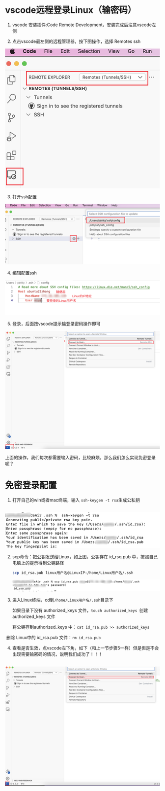 # vscode远程登录Linux（输密码）

1. vscode 安装插件:Code Remote Development，安装完成后注意vscode左侧

2. 点击vscode最左侧的远程管理器，按下图操作，选择 Remotes ssh

![](../markdown_imags/vscode_remote1.png)

3. 打开ssh配置

![vscode_remote2](../markdown_imags/vscode_remote2.png)

4. 编辑配置ssh

![](../markdown_imags/vscode_remote3.png)

5. 登录，后面按vscode提示输登录密码操作即可

![](../markdown_imags/vscode_remote4.png)



上面的操作，我们每次都需要输入密码，比较麻烦，那么我们怎么实现免密登录呢？

# 免密登录配置

1. 打开自己的win或者mac终端，输入 `ssh-keygen -t rsa`生成公私钥

​		![ssh1](../markdown_imags/ssh1.png)



2. scp命令：把公钥发送给Linux，如上图，公钥存在 id_rsq.pub 中，按照自己电脑上的提示得到公钥路径

   ~~~bash
   scp id_rsa.pub linux用户名@LinuxIP:/home/Linux用户名/.ssh
   ~~~

   ![](../markdown_imags/ssh2.png)



3. 进入Linux终端，cd到`/home/Linux用户名/.ssh`目录下

   如果目录下没有 authorized_keys 文件，`touch authorized_keys `创建authorized_keys 文件

   将公钥存到authorized_keys 中：`cat id_rsa.pub >> authorized_keys `

​		删除 Linux中的 id_rsa.pub 文件：`rm id_rsa.pub `

4.  查看是否生效，点vscode左下角，如下（和上一节步骤5一样）但是但是不会出现需要输密码的情况，说明我们成功了！！！

​		![ssh3](../markdown_imags/ssh3.png)